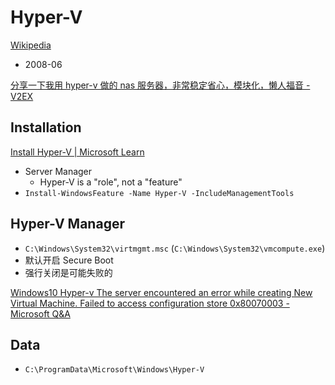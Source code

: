 # Hyper-V
[Wikipedia](https://en.wikipedia.org/wiki/Hyper-V)
- 2008-06

[分享一下我用 hyper-v 做的 nas 服务器，非常稳定省心，模块化，懒人福音 - V2EX](https://www.v2ex.com/t/1099343)

## Installation
[Install Hyper-V | Microsoft Learn](https://learn.microsoft.com/en-us/windows-server/virtualization/hyper-v/get-started/install-hyper-v?pivots=windows-server)
- Server Manager
  - Hyper-V is a "role", not a "feature"
- `Install-WindowsFeature -Name Hyper-V -IncludeManagementTools`

## Hyper-V Manager
- `C:\Windows\System32\virtmgmt.msc` (`C:\Windows\System32\vmcompute.exe`)
- 默认开启 Secure Boot
- 强行关闭是可能失败的

[Windows10 Hyper-v The server encountered an error while creating New Virtual Machine. Failed to access configuration store 0x80070003 - Microsoft Q&A](https://learn.microsoft.com/en-us/answers/questions/92017/windows10-hyper-v-the-server-encountered-an-error)

## Data
- `C:\ProgramData\Microsoft\Windows\Hyper-V`

